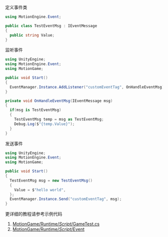 
定义事件类
```C#
using MotionEngine.Event;

public class TestEventMsg : IEventMessage
{
  public string Value;
}
```

监听事件
```C#
using UnityEngine;
using MotionEngine.Event;
using MotionGame;

public void Start()
{
  EventManager.Instance.AddListener("customEventTag", OnHandleEventMsg);
}

private void OnHandleEventMsg(IEventMessage msg)
{
  if(msg is TestEventMsg)
  {
    TestEventMsg temp = msg as TestEventMsg;
    Debug.Log($"{temp.Value}");
  }
}
```

发送事件
```C#
using UnityEngine;
using MotionEngine.Event;
using MotionGame;

public void Start()
{
  TestEventMsg msg = new TestEventMsg()
  {
    Value = $"hello world",
  };
  EventManager.Instance.Send("customEventTag", msg);
}
```

更详细的教程请参考示例代码
1. [MotionGame/Runtime/_Script_/GameTest.cs](https://github.com/gmhevinci/MotionFramework/blob/master/Assets/MotionGame/Runtime/_Script_/GameTest.cs)
2. [MotionGame/Runtime/_Script_/Event](https://github.com/gmhevinci/MotionFramework/tree/master/Assets/MotionGame/Runtime/_Script_/Event)
